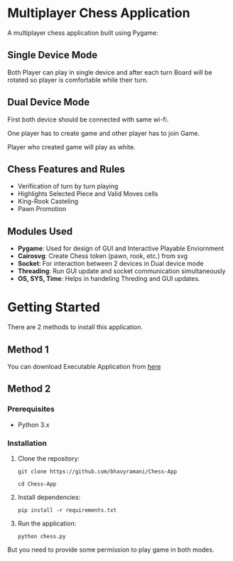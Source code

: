 # Multiplayer Chess Application

A multiplayer chess application built using Pygame: 

## Single Device Mode
Both Player can play in single device and after each turn Board will be rotated so player is comfortable while their turn.

## Dual Device Mode 
First both device should be connected with same wi-fi.

One player has to create game and other player has to join Game.

Player who created game will play as white.

## Chess Features and Rules

- Verification of turn by turn playing
- Highlights Selected Piece and Valid Moves cells
- King-Rook Casteling
- Pawn Promotion

## Modules Used

- **Pygame**: Used for design of GUI and Interactive Playable Enviornment
- **Cairosvg**: Create Chess token (pawn, rook, etc.) from svg
- **Socket**: For interaction between 2 devices in Dual device mode
- **Threading**: Run GUI update and socket communication simultaneously
- **OS, SYS, Time**: Helps in handeling Threding and GUI updates.

# Getting Started

There are 2 methods to install this application.

## Method 1

You can download Executable Application from [here](https://drive.google.com/file/d/1pixLO1P9QhY0QlVw1gt_I4BEjlln__Bp/view?usp=drive_link)

## Method 2


### Prerequisites

- Python 3.x

### Installation

1. Clone the repository:

   `git clone https://github.com/bhavyramani/Chess-App`

   `cd Chess-App`

2. Install dependencies:

    `pip install -r requirements.txt`

3. Run the application:

    `python chess.py`

But you need to provide some permission to play game in both modes.